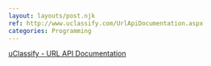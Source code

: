 ```yaml
---
layout: layouts/post.njk
ref: http://www.uclassify.com/UrlApiDocumentation.aspx
categories: Programming
---
```


[uClassify - URL API Documentation](http://www.uclassify.com/UrlApiDocumentation.aspx)
